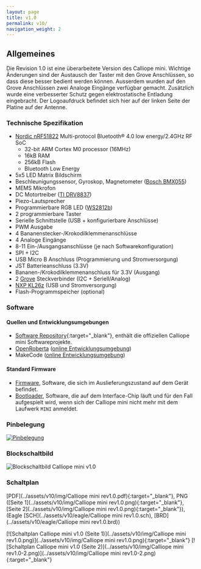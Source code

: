 ```yaml
---
layout: page
title: v1.0
permalink: v10/
navigation_weight: 2
---
```


## Allgemeines

Die Revision 1.0 ist eine überarbeitete Version des Calliope mini. Wichtige Änderungen sind der Austausch 
der Taster mit den Grove Anschlüssen, so dass diese besser bedient werden können. Ausserdem wurden auf den
Grove Anschlüssen zwei Analoge Eingänge verfügbar gemacht. Zusätzlich wurde eine verbesserter Schutz gegen
elektrostatische Entladung eingebracht. Der Logoaufdruck befindet sich hier auf der linken Seite
der Platine auf der Antenne.

### Technische Spezifikation  
  
* [Nordic nRF51822](https://www.nordicsemi.com/eng/Products/Bluetooth-low-energy/nRF51822) Multi-protocol Bluetooth® 4.0 low energy/2.4GHz RF SoC
    + 32-bit ARM Cortex M0 processor (16MHz)
    + 16kB RAM
    + 256kB Flash
    + Bluetooth Low Energy 
* 5x5 LED Matrix Bildschirm  
* Beschleunigungssensor, Gyroskop, Magnetometer ([Bosch BMX055](https://www.bosch-sensortec.com/bst/products/all_products/bmx055))
* MEMS Mikrofon
* DC Motortreiber ([TI DRV8837](http://www.ti.com/product/DRV8837))
* Piezo-Lautsprecher
* Programmierbare RGB LED ([WS2812b](https://cdn-shop.adafruit.com/datasheets/WS2812B.pdf))
* 2 programmierbare Taster
* Serielle Schnittstelle (USB + konfigurierbare Anschlüsse)
* PWM Ausgabe
* 4 Bananenstecker-/Krokodilklemmenanschlüsse
* 4 Analoge Eingänge
* 8-11 Ein-/Ausgangsanschlüsse (je nach Softwarekonfiguration)
* SPI + I2C
* USB Micro B Anschluss (Programmierung und Stromversorgung)
* JST Batterieanschluss (3.3V)
* Bananen-/Krokodilklemmenanschluss für 3.3V (Ausgang)
* 2 [Grove](http://wiki.seeed.cc/Grove_System/) Steckverbinder (I2C + Seriell/Analog)
* [NXP KL26z](http://www.nxp.com/products/microcontrollers-and-processors/arm-processors/kinetis-cortex-m-mcus/l-series-ultra-low-power-m0-plus/kinetis-kl2x-48-mhz-usb-ultra-low-power-microcontrollers-mcus-based-on-arm-cortex-m0-plus-core:KL2x?lang_cd=en) (USB und Stromversorgung)
* Flash-Programmspeicher (optional)

### Software

#### Quellen und Entwicklungsumgebungen

- [Software Repository](https://github.com/calliope-mini){:target="_blank"}, enthält die offiziellen Calliope mini Softwareprojekte.
- [OpenRoberta](https://github.com/OpenRoberta) ([online Entwicklungsumgebung](https://lab.open-roberta.org/))
- MakeCode ([online Entwicklungsumgebung](https://pxt.calliope.cc))

#### Standard Firmware

* [Firmware](https://github.com/calliope-mini/calliope-demo/releases/tag/v2.0), Software, die sich im Auslieferungszustand auf
dem Gerät befindet.
* [Bootloader](https://github.com/calliope-mini/production-test/releases/tag/bootloader-r1.0), Software, die auf dem Interface-Chip
läuft und für den Fall aufgespielt wird, wenn sich der Calliope mini nicht mehr mit dem Laufwerk `MINI` anmeldet.

### Pinbelegung

[![Pinbelegung](../assets/v10/img/Calliope_mini_1.0_pinout_fin.jpg)](../assets/v10/img/Calliope_mini_1.0_pinout_fin.jpg)

### Blockschaltbild

![Blockschaltbild Calliope mini v1.0](../assets/v10/img/Calliope-mini-Blockschaltbild-01.png)

### Schaltplan

[PDF](../assets/v10/img/Calliope mini rev1.0.pdf){:target="_blank"}, 
PNG ([Seite 1](../assets/v10/img/Calliope mini rev1.0.png){:target="_blank"}, [Seite 2](../assets/v10/img/Calliope mini rev1.0.png){:target="_blank"}),
(Eagle [SCH](../assets/v10/eagle/Calliope mini rev1.0.sch), [BRD](../assets/v10/eagle/Calliope mini rev1.0.brd))

[![Schaltplan Calliope mini v1.0 (Seite 1)](../assets/v10/img/Calliope mini rev1.0.png)](../assets/v10/img/Calliope mini rev1.0.png){:target="_blank"}
[![Schaltplan Calliope mini v1.0 (Seite 2)](../assets/v10/img/Calliope mini rev1.0-2.png)](../assets/v10/img/Calliope mini rev1.0-2.png){:target="_blank"}



